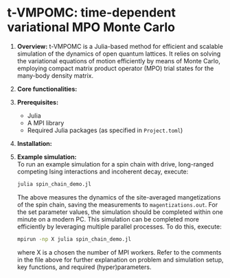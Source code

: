 # t-VMPOMC: time-dependent variational MPO Monte Carlo

1. **Overview:**
t-VMPOMC is a Julia-based method for efficient and scalable simulation of the dynamics of open quantum lattices. It relies on solving the variational equations of motion efficiently by means of Monte Carlo, employing compact matrix product operator (MPO) trial states for the many-body density matrix.

2. **Core functionalities:**
3. **Prerequisites:**  
   - Julia
   - A MPI library
   - Required Julia packages (as specified in `Project.toml`)
4. **Installation:**
   
6. **Example simulation:**  
   To run an example simulation for a spin chain with drive, long-ranged competing Ising interactions and incoherent decay, execute:
   ```sh
   julia spin_chain_demo.jl
   ```
   The above measures the dynamics of the site-averaged mangetizations of the spin chain, saving the measurements to `magentizations.out`. For the set parameter values, the simulation should be completed within one minute on a modern PC.
   This simulation can be completed more efficiently by leveraging multiple parallel processes. To do this, execute:
      ```sh
   mpirun -np X julia spin_chain_demo.jl
   ```
      where X is a chosen the number of MPI workers.
   Refer to the comments in the file above for further explanation on problem and simulation setup, key functions, and required (hyper)parameters.
